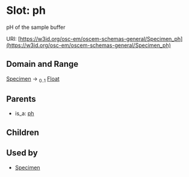 
# Slot: ph

pH of the sample buffer

URI: [https://w3id.org/osc-em/oscem-schemas-general/Specimen_ph](https://w3id.org/osc-em/oscem-schemas-general/Specimen_ph)


## Domain and Range

[Specimen](Specimen.md) &#8594;  <sub>0..1</sub> [Float](types/Float.md)

## Parents

 *  is_a: [ph](ph.md)

## Children


## Used by

 * [Specimen](Specimen.md)
